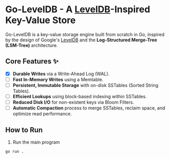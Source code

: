 # Go-LevelDB - A [LevelDB](https://github.com/google/leveldb)-Inspired Key-Value Store

Go-LevelDB is a key-value storage engine built from scratch in Go,
inspired by the design of Google's [LevelDB](https://github.com/google/leveldb) and the **Log-Structured Merge-Tree (LSM-Tree)** architecture.

## Core Features ✨
- [x] **Durable Writes** via a Write-Ahead Log (WAL).
- [ ] **Fast In-Memory Writes** using a Memtable.
- [ ] **Persistent, Immutable Storage** with on-disk SSTables (Sorted String Tables).
- [ ] **Efficient Lookups** using block-based indexing within SSTables.
- [ ] **Reduced Disk I/O** for non-existent keys via Bloom Filters.
- [ ] **Automatic Compaction** process to merge SSTables, reclaim space, and optimize read performance.

## How to Run
1. Run the main program
```bash
go run .
```